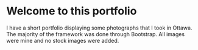 # Welcome to this portfolio
I have a short portfolio displaying some photographs that I took in Ottawa. The majority of the framework was done through Bootstrap. All images were mine and no stock images were added.

